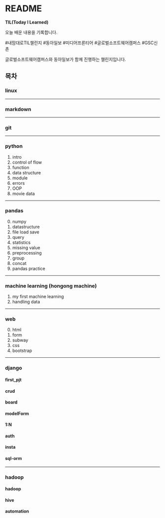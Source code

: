 # README

**TIL(Today I Learned)**

오늘 배운 내용을 기록합니다.

#내맘대로TIL챌린지 #동아일보 #미디어프론티어 #글로벌소프트웨어캠퍼스 #GSC신촌

글로벌소프트웨어캠퍼스와 동아일보가 함께 진행하는 챌린지입니다.

## 목차

### linux
---
### markdown
---
### git
---
### python

1. intro
2. control of flow
3. function 
4. data structure 
5. module
6. errors
7. OOP
8. movie data
---
### pandas 
    
0. numpy
1. datastructure
2. file load save
3. query
4. statistics
5. missing value
6. preprocessing
7. group
8. concat
9. pandas practice
---
### machine learning (hongong machine)

1. my first machine learning
2. handling data
---
### web

0. html
1. form
2. subway
3. css
4. bootstrap
---
### django

#### first_pjt
#### crud
#### board
#### modelForm
#### 1:N
#### auth
#### insta
#### sql-orm
---
### hadoop

#### hadoop
#### hive
#### automation